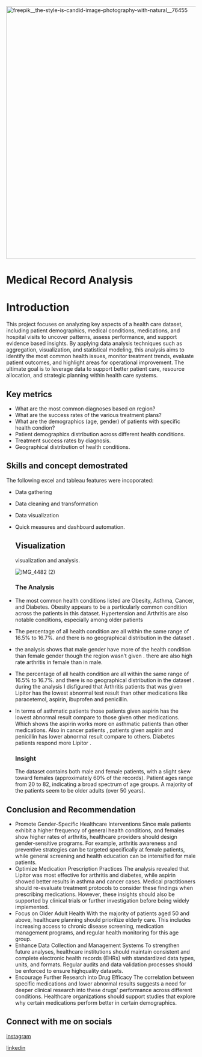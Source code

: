<img width="820" height="673" alt="freepik__the-style-is-candid-image-photography-with-natural__76455" src="https://github.com/user-attachments/assets/96f4a337-0ad6-48c5-8168-fa662455b4b8" />

# Medical Record  Analysis

# Introduction

This project focuses on analyzing key aspects of a health care dataset, including patient demographics, medical conditions, medications, and hospital visits to uncover patterns, assess performance, and support evidence based insights.
By applying data analysis techniques such as aggregation, visualization, and statistical modeling, this analysis aims to identify the most common health issues, monitor treatment trends, evaluate patient outcomes, and highlight areas for operational improvement. The ultimate goal is to leverage data to support better patient care, resource allocation, and strategic planning within health care systems.


## Key metrics
- What are the most common diagnoses based on region?
-  What are the success rates of the various treatment plans?
-  What are the demographics (age, gender) of patients with specific health condion?
-   Patient demographics distribution across different health conditions.
- Treatment success rates by diagnosis.
- Geographical distribution of health conditions.
  



## Skills  and concept demostrated
The following excel and tableau features were incoporated:
- Data gathering
- Data cleaning and transformation
- Data visualization
- Quick measures and dashboard automation.

  ## Visualization
  visualization and analysis.

  ![IMG_4482 (2)](https://github.com/user-attachments/assets/db593d9b-fb6d-4ebf-b524-a743433559e5)

  ### The Analysis
 - The most common health conditions listed are Obesity, Asthma, Cancer, and Diabetes. Obesity appears to be a particularly common condition across the patients in this dataset.
Hypertension and Arthritis are also notable conditions, especially among older patients
 
- The percentage of all health condition are all within the same range of 16.5% to 16.7%. and there is no geographical distribution in the dataset .
- the analysis  shows that male gender have more of the health condition than female gender  though the region wasn’t given . there are also high rate  arthritis in female than in male.
- The percentage of all health condition are all within the same range of 16.5% to 16.7%. and there is no geographical distribution in the dataset . during the analysis I disfigured that Arthritis patients that was given Lipitor has the lowest abnormal test result  than other medications like paracetemol, aspirin, ibuprofen and penicillin.
- In terms of asthmatic patients those patients given aspirin has the lowest abnormal result compare to those given other medications. Which shows the aspirin works more on asthmatic patients than other medications.  Also in cancer patients , patients given aspirin and penicillin has lower abnormal result compare to others. Diabetes patients respond more Lipitor .

  ### Insight
   The dataset contains both male and female patients, with a slight skew toward females (approximately 60% of the records).
Patient ages range from 20 to 82, indicating a broad spectrum of age groups. A majority of the patients seem to be older adults (over 50 years).

## Conclusion and Recommendation
- Promote Gender-Specific Healthcare Interventions
Since male patients exhibit a higher frequency of general health conditions, and females show higher rates of arthritis, healthcare providers should design gender-sensitive programs. For example, arthritis awareness and preventive strategies can be targeted specifically at female patients, while general screening and health education can be intensified for male patients.
- Optimize Medication Prescription Practices
The analysis revealed that Lipitor was most effective for arthritis and diabetes, while aspirin showed better results in asthma and cancer cases. Medical practitioners should re-evaluate treatment protocols to consider these findings when prescribing medications. However, these insights should also be supported by clinical trials or further investigation before being widely implemented.
- Focus on Older Adult Health
With the majority of patients aged 50 and above, healthcare planning should prioritize elderly care. This includes increasing access to chronic disease screening, medication management programs, and regular health monitoring for this age group.
- Enhance Data Collection and Management Systems
To strengthen future analyses, healthcare institutions should maintain consistent and complete electronic health records (EHRs) with standardized data types, units, and formats. Regular audits and data validation processes should be enforced to ensure highquality datasets.
- Encourage Further Research into Drug Efficacy
The correlation between specific medications and lower abnormal results suggests a need for deeper clinical research into these drugs' performance across different conditions. Healthcare organizations should support studies that explore why certain medications perform better in certain demographics.

## Connect with me on socials
[instagram](https://accountscenter.instagram.com/profiles/17841452384478356/)

[linkedin](www.linkedin.com/in/)











  







